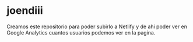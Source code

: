 # joendiii
Creamos este repositorio para poder subirlo a Netlify y de ahi poder ver en Google Analytics cuantos usuarios podemos ver en la pagina.
